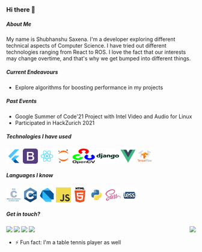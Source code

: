 ### Hi there 👋

##### About Me
My name is Shubhanshu Saxena. I'm a developer exploring different technical aspects of Computer Science. I have tried out different technologies ranging from React to ROS. I love the fact that our interests may change overtime, and that's why we get bumped into different things.

##### Current Endeavours

- Explore algorithms for boosting performance in my projects

##### Past Events

- Google Summer of Code'21 Project with Intel Video and Audio for Linux
- Participated in HackZurich 2021

##### Technologies I have used

<img src="https://github.com/github/explore/raw/main/topics/flutter/flutter.png" width="40" height="40" /> <img src="https://github.com/github/explore/raw/main/topics/bootstrap/bootstrap.png" width="40" height="40" /> <img src="https://github.com/github/explore/raw/main/topics/react/react.png" width="40" height="40" />  <img src="https://github.com/github/explore/raw/main/topics/jupyter-notebook/jupyter-notebook.png" width="40" height="40" />  <img src="https://github.com/github/explore/raw/main/topics/opencv/opencv.png" width="60" height="40" />  <img src="https://github.com/github/explore/raw/main/topics/django/django.png" width="60" height="40" />  <img src="https://github.com/github/explore/raw/main/topics/vue/vue.png" width="40" height="40" />  <img src="https://github.com/github/explore/raw/main/topics/tensorflow/tensorflow.png" width="40" height="40" />

##### Languages I know

<img src="https://github.com/github/explore/raw/main/topics/c/c.png" width="40" height="40" />  <img src="https://github.com/github/explore/raw/main/topics/cpp/cpp.png"
 width="40" height="40" />  <img src="https://github.com/github/explore/raw/main/topics/dart/dart.png"
 width="40" height="40" />  <img src="https://raw.githubusercontent.com/github/explore/80688e429a7d4ef2fca1e82350fe8e3517d3494d/topics/javascript/javascript.png"
 width="40" height="40" />  <img src="https://raw.githubusercontent.com/github/explore/80688e429a7d4ef2fca1e82350fe8e3517d3494d/topics/html/html.png"
 width="40" height="40" />  <img src="https://raw.githubusercontent.com/github/explore/80688e429a7d4ef2fca1e82350fe8e3517d3494d/topics/python/python.png"
 width="40" height="40" />  <img src="https://raw.githubusercontent.com/github/explore/80688e429a7d4ef2fca1e82350fe8e3517d3494d/topics/sass/sass.png"
 width="40" height="40" />  <img src="https://raw.githubusercontent.com/github/explore/80688e429a7d4ef2fca1e82350fe8e3517d3494d/topics/less/less.png" width="40" height="40" />  

##### Get in touch?
<a href="https://www.linkedin.com/in/shubhanshu-saxena/"><img src="https://img.icons8.com/color/48/000000/linkedin.png"/></a> <a href="https://github.com/shubhanshu02"><img src="https://img.icons8.com/color/48/000000/github.png"/></a>  <a href="mailto:shubhanshu486@gmail.com"><img src="https://img.icons8.com/color/48/000000/gmail.png"/></a>    <a href="https://www.instagram.com/shubhanshu_02"><img src="https://img.icons8.com/color/48/000000/instagram-new.png"/></a>
<img src="https://visitor-badge.laobi.icu/badge?page_id=shubhanshu02.shubhanshu02" align="right" />

- ⚡ Fun fact: I'm a table tennis player as well
<!--
**shubhanshu02/shubhanshu02** is a ✨ _special_ ✨ repository because its `README.md` (this file) appears on your GitHub profile.

Here are some ideas to get you started:

- 🔭 I’m currently working on ...
- 🌱 I’m currently learning ...
- 👯 I’m looking to collaborate on ...
- 🤔 I’m looking for help with ...
- 💬 Ask me about ...
- 📫 How to reach me: ...
- 😄 Pronouns: ...
- ⚡ Fun fact: ...
-->

